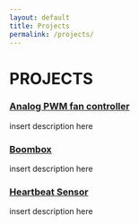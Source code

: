 ```yaml
---
layout: default
title: Projects
permalink: /projects/
---
```


# PROJECTS
### [Analog PWM fan controller](/analog-PWM-gen/)
insert description here
### [Boombox](/boombox/)
insert description here
### [Heartbeat Sensor](/hrsense/)
insert description here
